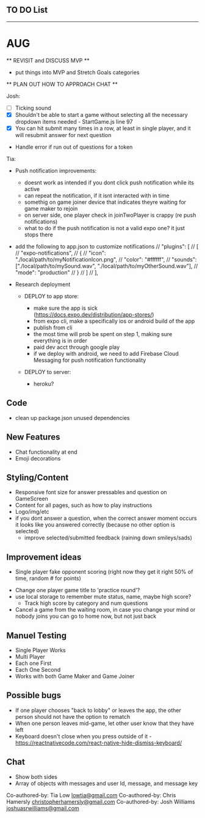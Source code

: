 ## TO DO List
***************************
# AUG

** REVISIT and DISCUSS MVP **
- put things into MVP and Stretch Goals categories

** PLAN OUT HOW TO APPROACH CHAT **


Josh:  
- [ ] Ticking sound  
- [x] Shouldn't be able to start a game without selecting all the necessary dropdown items needed - StartGame.js line 97
- [x] You can hit submit many times in a row, at least in single player, and it will resubmit answer for next question
- Handle error if run out of questions for a token

Tia:
- Push notification improvements:
  - doesnt work as intended if you dont click push notification while its active 
  - can repeat the notification, if it isnt interacted with in time
  - somethig on game joiner device that indicates theyre waiting for game maker to rejoin
  - on server side, one player check in joinTwoPlayer is crappy (re push notifications)
  - what to do if the push notification is not a valid expo one? it just stops there  

- add the following to app.json to customize notifications
    // "plugins": [
    //   [
    //     "expo-notifications",
    //     {
    //       "icon": "./local/path/to/myNotificationIcon.png",
    //       "color": "#ffffff",
    //       "sounds": ["./local/path/to/mySound.wav", "./local/path/to/myOtherSound.wav"],
    //       "mode": "production"
    //     }
    //   ]
    // ],

- Research deployment 
  - DEPLOY to app store:
    - make sure the app is sick (https://docs.expo.dev/distribution/app-stores/)
    - from expo cli, make a specifically ios or android build of the app
    - publish from cli
    - the most time will prob be spent on step 1, making sure everything is in order
    - paid dev acct through google play
    - if we deploy with android, we need to add Firebase Cloud Messaging for push notification functionality

  - DEPLOY to server:
    - heroku?



## Code
- clean up package.json unused dependencies

## New Features
* Chat functionality at end
* Emoji decorations 

## Styling/Content
- Responsive font size for answer pressables and question on GameScreen
- Content for all pages, such as how to play instructions 
- Logo/img/etc
- if you dont answer a question, when the correct answer moment occurs it looks like you answered correctly (because no other option is selected)
  - improve selected/submitted feedback (raining down smileys/sads)

## Improvement ideas
* Single player fake opponent scoring (right now they get it right 50% of time, random # for points)
- Change one player game title to 'practice round'?
- use local storage to remember mute status, name, maybe high score? 
  - Track high score by category and num questions
- Cancel a game from the waiting room, in case you change your mind or nobody joins you can go to home now, but not just back

## Manuel Testing
- Single Player Works
- Multi Player
- Each one First
- Each One Second
- Works with both Game Maker and Game Joiner 

## Possible bugs

- If one player chooses "back to lobby" or leaves the app, the other person should not have the option to rematch
- When one person leaves mid-game, let other user know that they have left
- Keyboard doesn't close when you press outside of it - https://reactnativecode.com/react-native-hide-dismiss-keyboard/


## Chat
- Show both sides
- Array of objects with messages and user Id, message, and message key








Co-authored-by: Tia Low <lowtia@gmail.com>
Co-authored-by: Chris Hamersly <christopherhamersly@gmail.com>
Co-authored-by: Josh Williams <joshuasrwilliams@gmail.com>
